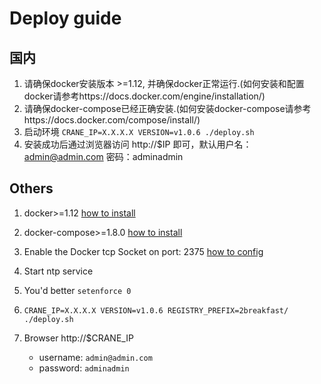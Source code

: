 Deploy guide
=============

## 国内

1. 请确保docker安装版本 >=1.12, 并确保docker正常运行.(如何安装和配置docker请参考https://docs.docker.com/engine/installation/)
2. 请确保docker-compose已经正确安装.(如何安装docker-compose请参考https://docs.docker.com/compose/install/)
3. 启动环境 `CRANE_IP=X.X.X.X VERSION=v1.0.6 ./deploy.sh`
4. 安装成功后通过浏览器访问 http://$IP 即可，默认用户名：admin@admin.com 密码：adminadmin

## Others

1. docker>=1.12 [how to install](https://docs.docker.com/engine/installation/)
2. docker-compose>=1.8.0 [how to install](https://docs.docker.com/compose/install/)
3. Enable the Docker tcp Socket on port: 2375 [how to config](https://docs.docker.com/engine/reference/commandline/dockerd/#/daemon-socket-option)
4. Start ntp service
5. You'd better `setenforce 0`
6. `CRANE_IP=X.X.X.X VERSION=v1.0.6 REGISTRY_PREFIX=2breakfast/ ./deploy.sh`
7. Browser http://$CRANE_IP

   * username: `admin@admin.com`
   * password: `adminadmin`
